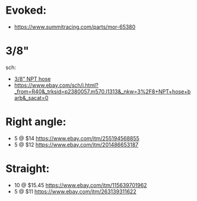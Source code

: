# Evoked:
- https://www.summitracing.com/parts/mor-65380

# 3/8"
sch:
- [3/8" NPT hose](https://www.ebay.com/sch/i.html?_from=R40&_trksid=p2380057.m570.l1313&_nkw=3%2F8%22+NPT+hose&_sacat=0)
- https://www.ebay.com/sch/i.html?_from=R40&_trksid=p2380057.m570.l1313&_nkw=3%2F8+NPT+hose+barb&_sacat=0

# Right angle:
- 5 @ $14 https://www.ebay.com/itm/255194568855
- 5 @ $12 https://www.ebay.com/itm/201486653187

# Straight:
- 10 @ $15.45 https://www.ebay.com/itm/115639701962
- 5 @ $11 https://www.ebay.com/itm/263139311622
